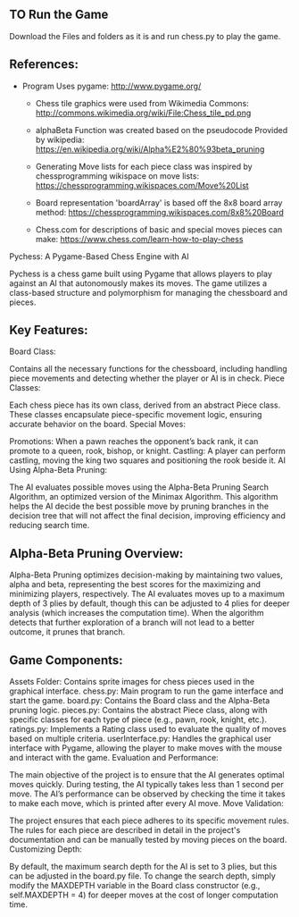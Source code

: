 ## TO Run the Game
Download the Files and folders as it is and run chess.py to play the game.


## References:
* Program Uses pygame: http://www.pygame.org/

  * Chess tile graphics were used from Wikimedia Commons: http://commons.wikimedia.org/wiki/File:Chess_tile_pd.png

  * alphaBeta Function was created based on the pseudocode Provided by wikipedia: https://en.wikipedia.org/wiki/Alpha%E2%80%93beta_pruning


  * Generating Move lists for each piece class was inspired by chessprogramming wikispace on move lists: https://chessprogramming.wikispaces.com/Move%20List

  * Board representation 'boardArray' is based off the 8x8 board array method: https://chessprogramming.wikispaces.com/8x8%20Board

  * Chess.com for descriptions of basic and special moves pieces can make:
  https://www.chess.com/learn-how-to-play-chess

Pychess: A Pygame-Based Chess Engine with AI

Pychess is a chess game built using Pygame that allows players to play against an AI that autonomously makes its moves. The game utilizes a class-based structure and polymorphism for managing the chessboard and pieces.

## Key Features:

Board Class:

Contains all the necessary functions for the chessboard, including handling piece movements and detecting whether the player or AI is in check.
Piece Classes:

Each chess piece has its own class, derived from an abstract Piece class. These classes encapsulate piece-specific movement logic, ensuring accurate behavior on the board.
Special Moves:

Promotions: When a pawn reaches the opponent’s back rank, it can promote to a queen, rook, bishop, or knight.
Castling: A player can perform castling, moving the king two squares and positioning the rook beside it.
AI Using Alpha-Beta Pruning:

The AI evaluates possible moves using the Alpha-Beta Pruning Search Algorithm, an optimized version of the Minimax Algorithm.
This algorithm helps the AI decide the best possible move by pruning branches in the decision tree that will not affect the final decision, improving efficiency and reducing search time.
## Alpha-Beta Pruning Overview:

Alpha-Beta Pruning optimizes decision-making by maintaining two values, alpha and beta, representing the best scores for the maximizing and minimizing players, respectively.
The AI evaluates moves up to a maximum depth of 3 plies by default, though this can be adjusted to 4 plies for deeper analysis (which increases the computation time).
When the algorithm detects that further exploration of a branch will not lead to a better outcome, it prunes that branch.
## Game Components:

Assets Folder: Contains sprite images for chess pieces used in the graphical interface.
chess.py: Main program to run the game interface and start the game.
board.py: Contains the Board class and the Alpha-Beta pruning logic.
pieces.py: Contains the abstract Piece class, along with specific classes for each type of piece (e.g., pawn, rook, knight, etc.).
ratings.py: Implements a Rating class used to evaluate the quality of moves based on multiple criteria.
userInterface.py: Handles the graphical user interface with Pygame, allowing the player to make moves with the mouse and interact with the game.
Evaluation and Performance:

The main objective of the project is to ensure that the AI generates optimal moves quickly. During testing, the AI typically takes less than 1 second per move.
The AI’s performance can be observed by checking the time it takes to make each move, which is printed after every AI move.
Move Validation:

The project ensures that each piece adheres to its specific movement rules. The rules for each piece are described in detail in the project's documentation and can be manually tested by moving pieces on the board.
Customizing Depth:

By default, the maximum search depth for the AI is set to 3 plies, but this can be adjusted in the board.py file. To change the search depth, simply modify the MAXDEPTH variable in the Board class constructor (e.g., self.MAXDEPTH = 4) for deeper moves at the cost of longer computation time.
